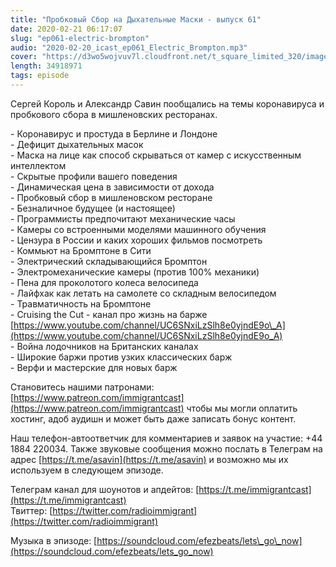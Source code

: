 ```yaml
---
title: "Пробковый Сбор на Дыхательные Маски - выпуск 61"
date: 2020-02-21 06:17:07
slug: "ep061-electric-brompton"
audio: "2020-02-20_icast_ep061_Electric_Brompton.mp3"
cover: "https://d3wo5wojvuv7l.cloudfront.net/t_square_limited_320/images.spreaker.com/original/dc31218ae43b6b7cde55c47c9272e439.jpg"
length: 34918971
tags: episode
---
```

Сергей Король и Александр Савин пообщались на темы коронавируса и пробкового сбора в мишленовских ресторанах.  
  
\- Коронавирус и простуда в Берлине и Лондоне  
\- Дефицит дыхательных масок  
\- Маска на лице как способ скрываться от камер с искусственным интеллектом  
\- Скрытые профили вашего поведения  
\- Динамическая цена в зависимости от дохода  
\- Пробковый сбор в мишленовском ресторане  
\- Безналичное будущее (и настоящее)  
\- Программисты предпочитают механические часы  
\- Камеры со встроенными моделями машинного обучения  
\- Цензура в России и каких хороших фильмов посмотреть  
\- Коммьют на Бромптоне в Сити  
\- Электрический складывающийся Бромптон  
\- Электромеханические камеры (против 100% механики)  
\- Пена для проколотого колеса велосипеда  
\- Лайфхак как летать на самолете со складным велосипедом  
\- Травматичность на Бромптоне  
\- Cruising the Cut - канал про жизнь на барже [https://www.youtube.com/channel/UC6SNxiLzSlh8e0yjndE9o\_A](https://www.youtube.com/channel/UC6SNxiLzSlh8e0yjndE9o_A)  
\- Война лодочников на Британских каналах  
\- Широкие баржи против узких классических барж  
\- Верфи и мастерские для новых барж  
  
Становитесь нашими патронами: [https://www.patreon.com/immigrantcast](https://www.patreon.com/immigrantcast) чтобы мы могли оплатить хостинг, адоб аудишн и может быть даже записать бонус контент.  
  
Наш телефон-автоответчик для комментариев и заявок на участие: +44 1884 220034. Также звуковые сообщения можно послать в Телеграм на адрес [https://t.me/asavin](https://t.me/asavin) и возможно мы их используем в следующем эпизоде.  
  
Телеграм канал для шоунотов и апдейтов: [https://t.me/immigrantcast](https://t.me/immigrantcast)  
Твиттер: [https://twitter.com/radioimmigrant](https://twitter.com/radioimmigrant)  
  
Музыка в эпизоде: [https://soundcloud.com/efezbeats/lets\_go\_now](https://soundcloud.com/efezbeats/lets_go_now)
